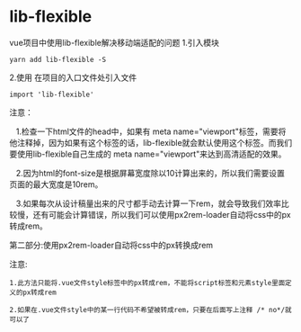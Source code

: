 # lib-flexible
vue项目中使用lib-flexible解决移动端适配的问题
1.引入模块
```
yarn add lib-flexible -S
```

2.使用
在项目的入口文件处引入文件
```
import 'lib-flexible'
```

注意：

   1.检查一下html文件的head中，如果有 meta name="viewport"标签，需要将他注释掉，因为如果有这个标签的话，lib-flexible就会默认使用这个标签。而我们要使用lib-flexible自己生成的 meta name="viewport"来达到高清适配的效果。

   2.因为html的font-size是根据屏幕宽度除以10计算出来的，所以我们需要设置页面的最大宽度是10rem。

   3.如果每次从设计稿量出来的尺寸都手动去计算一下rem，就会导致我们效率比较慢，还有可能会计算错误，所以我们可以使用px2rem-loader自动将css中的px转成rem。

第二部分:使用px2rem-loader自动将css中的px转换成rem

注意:

    1.此方法只能将.vue文件style标签中的px转成rem，不能将script标签和元素style里面定义的px转成rem

    2.如果在.vue文件style中的某一行代码不希望被转成rem，只要在后面写上注释 /* no*/就可以了
